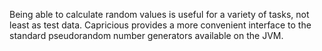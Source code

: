 Being able to calculate random values is useful for a variety of tasks, not least as test data.
Capricious provides a more convenient interface to the standard pseudorandom number generators 
available on the JVM.
